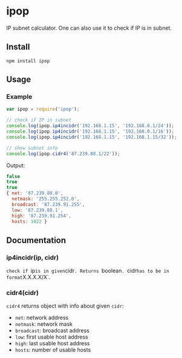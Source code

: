 # ipop

IP subnet calculator. One can also use it to check if IP is in subnet.

## Install

	npm install ipop

## Usage

### Example

```javascript
var ipop = require('ipop');

// check if IP in subnet
console.log(ipop.ip4incidr('192.168.1.15', '192.168.0.1/24'));
console.log(ipop.ip4incidr('192.168.1.15', '192.168.0.1/16'));
console.log(ipop.ip4incidr('192.168.1.15', '192.168.1.15/32'));

// show subnet info
console.log(ipop.cidr4('87.239.88.1/22'));
```

Output:

```javascript
false
true
true
{ net: '87.239.88.0',
  netmask: '255.255.252.0',
  broadcast: '87.239.91.255',
  low: '87.239.88.1',
  high: '87.239.91.254',
  hosts: 1022 }
```

## Documentation

### ip4incidr(ip, cidr)

`check if `ip` is in given `cidr`. Returns `boolean`. `cidr` has to be in format `X.X.X.X/X`.

### cidr4(cidr)

`cidr4` returns object with info about given `cidr`:

  - `net`: network address
  - `netmask`: network mask
  - `broadcast`: broadcast address
  - `low`: first usable host address
  - `high`: last usable host address
  - `hosts`: number of usable hosts
